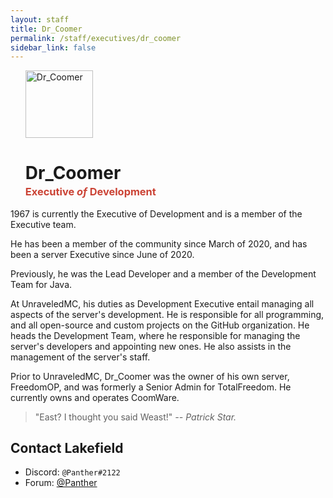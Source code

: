 ```yaml
---
layout: staff
title: Dr_Coomer
permalink: /staff/executives/dr_coomer
sidebar_link: false
---
```


<ul>
<img class="Staff-feature" src="https://crafatar.com/renders/body/a05dca8cafc8493e8e767f5e2371b59c?&amp;overlay" alt="Dr_Coomer" width="108">

<h1>Dr_Coomer</h1>
<h3 style="margin-top: -1rem;"><span style="color: #cb4335">Executive <i>of</i> Development</span></h3>
</ul>
1967 is currently the Executive of Development and is a member of the Executive team. 

He has been a member of the community since March of 2020, and has been a server Executive since June of 2020. 

Previously, he was the Lead Developer and a member of the Development Team for Java. 

At UnraveledMC, his duties as Development Executive entail managing all aspects of the server's development. He is responsible for all programming, and all open-source and custom projects on the GitHub organization. He heads the Development Team, where he responsible for managing the server's developers and appointing new ones. He also assists in the management of the server's staff. 

Prior to UnraveledMC, Dr_Coomer was the owner of his own server, FreedomOP, and was formerly a Senior Admin for TotalFreedom. He currently owns and operates CoomWare.

> "East? I thought you said Weast!" *-- Patrick Star.*

## Contact Lakefield
* Discord: `@Panther#2122`
* Forum: <a href="https://forum.unraveledmc.com/u/panther" target="_blank">@Panther</a>
